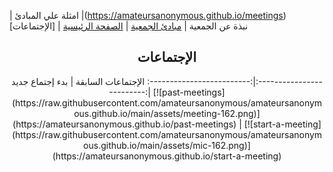 | امثلة علي المبادئ |(https://amateursanonymous.github.io/meetings)[الإجتماعات] | نبذة عن الجمعية | [مبادئ الجمعية](https://amateursanonymous.github.io/principles) | [الصفحة الرئيسية](https://amateursanonymous.github.io/index-new)

## <center>الإجتماعات </center>
<center>
الإجتماعات السابقة               |     بدء إجتماع  جديد
:-------------------------:|:-------------------------:|
[![past-meetings](https://raw.githubusercontent.com/amateursanonymous/amateursanonymous.github.io/main/assets/meeting-162.png)](https://amateursanonymous.github.io/past-meetings)    |  [![start-a-meeting](https://raw.githubusercontent.com/amateursanonymous/amateursanonymous.github.io/main/assets/mic-162.png)](https://amateursanonymous.github.io/start-a-meeting)
</center>